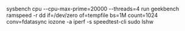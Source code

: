 sysbench cpu --cpu-max-prime=20000 --threads=4 run
geekbench
ramspeed -r
dd if=/dev/zero of=tempfile bs=1M count=1024 conv=fdatasync
iozone -a
iperf -s
speedtest-cli
sudo lshw
